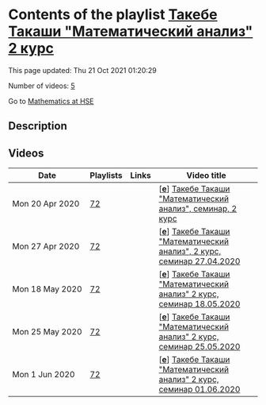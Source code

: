 # Contents of the playlist [Такебе Такаши "Математический анализ" 2 курс](https://www.youtube.com/playlist?list=PLq3E5oubNNoAxXVQP0fhg0gaGB0xCATh3)

This page updated: Thu 21 Oct 2021 01:20:29

Number of videos: [5](#videos)

Go to [Mathematics at HSE](../README.md)

## Description



## Videos

|Date|Playlists|Links|Video title|
|---|---|---|---|
| Mon&nbsp;20&nbsp;Apr&nbsp;2020 | [72](../playlists/72 "Такебе Такаши &#34;Математический анализ&#34; 2 курс") |  | [[**e**](https://studio.youtube.com/video/3wI9eSx95gI/edit "Edit")] [Такебе Такаши &#34;Математический анализ&#34;, семинар, 2 курс](https://www.youtube.com/watch?v=3wI9eSx95gI&list=PLq3E5oubNNoAxXVQP0fhg0gaGB0xCATh3) |
| Mon&nbsp;27&nbsp;Apr&nbsp;2020 | [72](../playlists/72 "Такебе Такаши &#34;Математический анализ&#34; 2 курс") |  | [[**e**](https://studio.youtube.com/video/qFz6-2Fue-c/edit "Edit")] [Такебе Такаши &#34;Математический анализ&#34;, 2 курс, семинар 27.04.2020](https://www.youtube.com/watch?v=qFz6-2Fue-c&list=PLq3E5oubNNoAxXVQP0fhg0gaGB0xCATh3) |
| Mon&nbsp;18&nbsp;May&nbsp;2020 | [72](../playlists/72 "Такебе Такаши &#34;Математический анализ&#34; 2 курс") |  | [[**e**](https://studio.youtube.com/video/6f8klAB-dRQ/edit "Edit")] [Такебе Такаши &#34;Математический анализ&#34; 2 курс, семинар 18.05.2020](https://www.youtube.com/watch?v=6f8klAB-dRQ&list=PLq3E5oubNNoAxXVQP0fhg0gaGB0xCATh3) |
| Mon&nbsp;25&nbsp;May&nbsp;2020 | [72](../playlists/72 "Такебе Такаши &#34;Математический анализ&#34; 2 курс") |  | [[**e**](https://studio.youtube.com/video/x0QAX8rTbXQ/edit "Edit")] [Такебе Такаши &#34;Математический анализ&#34; 2 курс, семинар 25.05.2020](https://www.youtube.com/watch?v=x0QAX8rTbXQ&list=PLq3E5oubNNoAxXVQP0fhg0gaGB0xCATh3) |
| Mon&nbsp;1&nbsp;Jun&nbsp;2020 | [72](../playlists/72 "Такебе Такаши &#34;Математический анализ&#34; 2 курс") |  | [[**e**](https://studio.youtube.com/video/mODrU783yyU/edit "Edit")] [Такебе Такаши &#34;Математический анализ&#34; 2 курс, семинар 01.06.2020](https://www.youtube.com/watch?v=mODrU783yyU&list=PLq3E5oubNNoAxXVQP0fhg0gaGB0xCATh3) |
